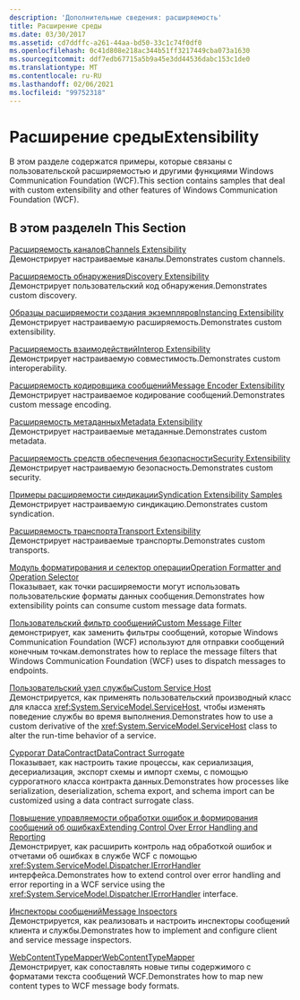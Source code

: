 ```yaml
---
description: 'Дополнительные сведения: расширяемость'
title: Расширение среды
ms.date: 03/30/2017
ms.assetid: cd7ddffc-a261-44aa-bd50-33c1c74f0df0
ms.openlocfilehash: 0c41d808e218ac344b51ff3217449cba073a1630
ms.sourcegitcommit: ddf7edb67715a5b9a45e3dd44536dabc153c1de0
ms.translationtype: MT
ms.contentlocale: ru-RU
ms.lasthandoff: 02/06/2021
ms.locfileid: "99752318"
---
```

# <a name="extensibility"></a><span data-ttu-id="9cfb8-103">Расширение среды</span><span class="sxs-lookup"><span data-stu-id="9cfb8-103">Extensibility</span></span>

<span data-ttu-id="9cfb8-104">В этом разделе содержатся примеры, которые связаны с пользовательской расширяемостью и другими функциями Windows Communication Foundation (WCF).</span><span class="sxs-lookup"><span data-stu-id="9cfb8-104">This section contains samples that deal with custom extensibility and other features of Windows Communication Foundation (WCF).</span></span>  
  
## <a name="in-this-section"></a><span data-ttu-id="9cfb8-105">В этом разделе</span><span class="sxs-lookup"><span data-stu-id="9cfb8-105">In This Section</span></span>  

 [<span data-ttu-id="9cfb8-106">Расширяемость каналов</span><span class="sxs-lookup"><span data-stu-id="9cfb8-106">Channels Extensibility</span></span>](channels-extensibility.md)  
 <span data-ttu-id="9cfb8-107">Демонстрирует настраиваемые каналы.</span><span class="sxs-lookup"><span data-stu-id="9cfb8-107">Demonstrates custom channels.</span></span>  
  
 <span data-ttu-id="9cfb8-108">[Расширяемость обнаружения](/previous-versions/dotnet/netframework-4.0/dd807503(v%3dvs.100))</span><span class="sxs-lookup"><span data-stu-id="9cfb8-108">[Discovery Extensibility](/previous-versions/dotnet/netframework-4.0/dd807503(v%3dvs.100))</span></span>  
 <span data-ttu-id="9cfb8-109">Демонстрирует пользовательский код обнаружения.</span><span class="sxs-lookup"><span data-stu-id="9cfb8-109">Demonstrates custom discovery.</span></span>  
  
 [<span data-ttu-id="9cfb8-110">Образцы расширяемости создания экземпляров</span><span class="sxs-lookup"><span data-stu-id="9cfb8-110">Instancing Extensibility</span></span>](instancing-extensibility.md)  
 <span data-ttu-id="9cfb8-111">Демонстрирует настраиваемую расширяемость.</span><span class="sxs-lookup"><span data-stu-id="9cfb8-111">Demonstrates custom extensibility.</span></span>  
  
 [<span data-ttu-id="9cfb8-112">Расширяемость взаимодействий</span><span class="sxs-lookup"><span data-stu-id="9cfb8-112">Interop Extensibility</span></span>](interop-extensibility.md)  
 <span data-ttu-id="9cfb8-113">Демонстрирует настраиваемую совместимость.</span><span class="sxs-lookup"><span data-stu-id="9cfb8-113">Demonstrates custom interoperability.</span></span>  
  
 [<span data-ttu-id="9cfb8-114">Расширяемость кодировщика сообщений</span><span class="sxs-lookup"><span data-stu-id="9cfb8-114">Message Encoder Extensibility</span></span>](message-encoder-extensibility.md)  
 <span data-ttu-id="9cfb8-115">Демонстрирует настраиваемое кодирование сообщений.</span><span class="sxs-lookup"><span data-stu-id="9cfb8-115">Demonstrates custom message encoding.</span></span>  
  
 [<span data-ttu-id="9cfb8-116">Расширяемость метаданных</span><span class="sxs-lookup"><span data-stu-id="9cfb8-116">Metadata Extensibility</span></span>](metadata-extensibility.md)  
 <span data-ttu-id="9cfb8-117">Демонстрирует настраиваемые метаданные.</span><span class="sxs-lookup"><span data-stu-id="9cfb8-117">Demonstrates custom metadata.</span></span>  
  
 [<span data-ttu-id="9cfb8-118">Расширяемость средств обеспечения безопасности</span><span class="sxs-lookup"><span data-stu-id="9cfb8-118">Security Extensibility</span></span>](security-extensibility.md)  
 <span data-ttu-id="9cfb8-119">Демонстрирует настраиваемую безопасность.</span><span class="sxs-lookup"><span data-stu-id="9cfb8-119">Demonstrates custom security.</span></span>  
  
 [<span data-ttu-id="9cfb8-120">Примеры расширяемости синдикации</span><span class="sxs-lookup"><span data-stu-id="9cfb8-120">Syndication Extensibility Samples</span></span>](syndication-extensibility-samples.md)  
 <span data-ttu-id="9cfb8-121">Демонстрирует настраиваемую синдикацию.</span><span class="sxs-lookup"><span data-stu-id="9cfb8-121">Demonstrates custom syndication.</span></span>  
  
 [<span data-ttu-id="9cfb8-122">Расширяемость транспорта</span><span class="sxs-lookup"><span data-stu-id="9cfb8-122">Transport Extensibility</span></span>](transport-extensibility.md)  
 <span data-ttu-id="9cfb8-123">Демонстрирует настраиваемые транспорты.</span><span class="sxs-lookup"><span data-stu-id="9cfb8-123">Demonstrates custom transports.</span></span>
  
 [<span data-ttu-id="9cfb8-124">Модуль форматирования и селектор операции</span><span class="sxs-lookup"><span data-stu-id="9cfb8-124">Operation Formatter and Operation Selector</span></span>](operation-formatter-and-operation-selector.md)  
 <span data-ttu-id="9cfb8-125">Показывает, как точки расширяемости могут использовать пользовательские форматы данных сообщения.</span><span class="sxs-lookup"><span data-stu-id="9cfb8-125">Demonstrates how extensibility points can consume custom message data formats.</span></span>  
  
 [<span data-ttu-id="9cfb8-126">Пользовательский фильтр сообщений</span><span class="sxs-lookup"><span data-stu-id="9cfb8-126">Custom Message Filter</span></span>](custom-message-filter.md)  
 <span data-ttu-id="9cfb8-127">демонстрирует, как заменить фильтры сообщений, которые Windows Communication Foundation (WCF) используют для отправки сообщений конечным точкам.</span><span class="sxs-lookup"><span data-stu-id="9cfb8-127">demonstrates how to replace the message filters that Windows Communication Foundation (WCF) uses to dispatch messages to endpoints.</span></span>  
  
 [<span data-ttu-id="9cfb8-128">Пользовательский узел службы</span><span class="sxs-lookup"><span data-stu-id="9cfb8-128">Custom Service Host</span></span>](custom-service-host.md)  
 <span data-ttu-id="9cfb8-129">Демонстрируется, как применять пользовательский производный класс для класса <xref:System.ServiceModel.ServiceHost>, чтобы изменять поведение службы во время выполнения.</span><span class="sxs-lookup"><span data-stu-id="9cfb8-129">Demonstrates how to use a custom derivative of the <xref:System.ServiceModel.ServiceHost> class to alter the run-time behavior of a service.</span></span>  
  
 [<span data-ttu-id="9cfb8-130">Суррогат DataContract</span><span class="sxs-lookup"><span data-stu-id="9cfb8-130">DataContract Surrogate</span></span>](datacontract-surrogate.md)  
 <span data-ttu-id="9cfb8-131">Показывает, как настроить такие процессы, как сериализация, десериализация, экспорт схемы и импорт схемы, с помощью суррогатного класса контракта данных.</span><span class="sxs-lookup"><span data-stu-id="9cfb8-131">Demonstrates how processes like serialization, deserialization, schema export, and schema import can be customized using a data contract surrogate class.</span></span>  
  
 [<span data-ttu-id="9cfb8-132">Повышение управляемости обработки ошибок и формирования сообщений об ошибках</span><span class="sxs-lookup"><span data-stu-id="9cfb8-132">Extending Control Over Error Handling and Reporting</span></span>](extending-control-over-error-handling-and-reporting.md)  
 <span data-ttu-id="9cfb8-133">Демонстрирует, как расширить контроль над обработкой ошибок и отчетами об ошибках в службе WCF с помощью <xref:System.ServiceModel.Dispatcher.IErrorHandler> интерфейса.</span><span class="sxs-lookup"><span data-stu-id="9cfb8-133">Demonstrates how to extend control over error handling and error reporting in a WCF service using the <xref:System.ServiceModel.Dispatcher.IErrorHandler> interface.</span></span>  
  
 [<span data-ttu-id="9cfb8-134">Инспекторы сообщений</span><span class="sxs-lookup"><span data-stu-id="9cfb8-134">Message Inspectors</span></span>](message-inspectors.md)  
 <span data-ttu-id="9cfb8-135">Демонстрируется, как реализовать и настроить инспекторы сообщений клиента и службы.</span><span class="sxs-lookup"><span data-stu-id="9cfb8-135">Demonstrates how to implement and configure client and service message inspectors.</span></span>  
  
 [<span data-ttu-id="9cfb8-136">WebContentTypeMapper</span><span class="sxs-lookup"><span data-stu-id="9cfb8-136">WebContentTypeMapper</span></span>](webcontenttypemapper-sample.md)  
 <span data-ttu-id="9cfb8-137">Демонстрирует, как сопоставлять новые типы содержимого с форматами текста сообщений WCF.</span><span class="sxs-lookup"><span data-stu-id="9cfb8-137">Demonstrates how to map new content types to WCF message body formats.</span></span>
